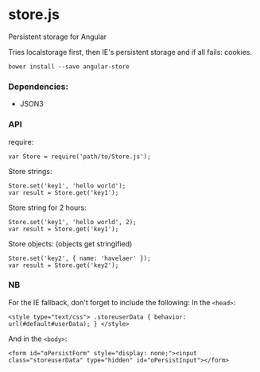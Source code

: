 store.js
========

Persistent storage for Angular

Tries localstorage first, then IE's persistent storage and if all fails: cookies.

```
bower install --save angular-store
```

### Dependencies:
- JSON3

### API

require:

```
var Store = require('path/to/Store.js');
```

Store strings:

```
Store.set('key1', 'hello world');
var result = Store.get('key1');
```

Store string for 2 hours:

```
Store.set('key1', 'hello world', 2);
var result = Store.get('key1');
```

Store objects: (objects get stringified)

```
Store.set('key2', { name: 'havelaer' });
var result = Store.get('key2');
```

### NB
For the IE fallback, don't forget to include the following:
In the ```<head>```:

```
<style type="text/css"> .storeuserData { behavior: url(#default#userData); } </style>
```

And in the ```<body>```:

```
<form id="oPersistForm" style="display: none;"><input class="storeuserData" type="hidden" id="oPersistInput"></form>
```

